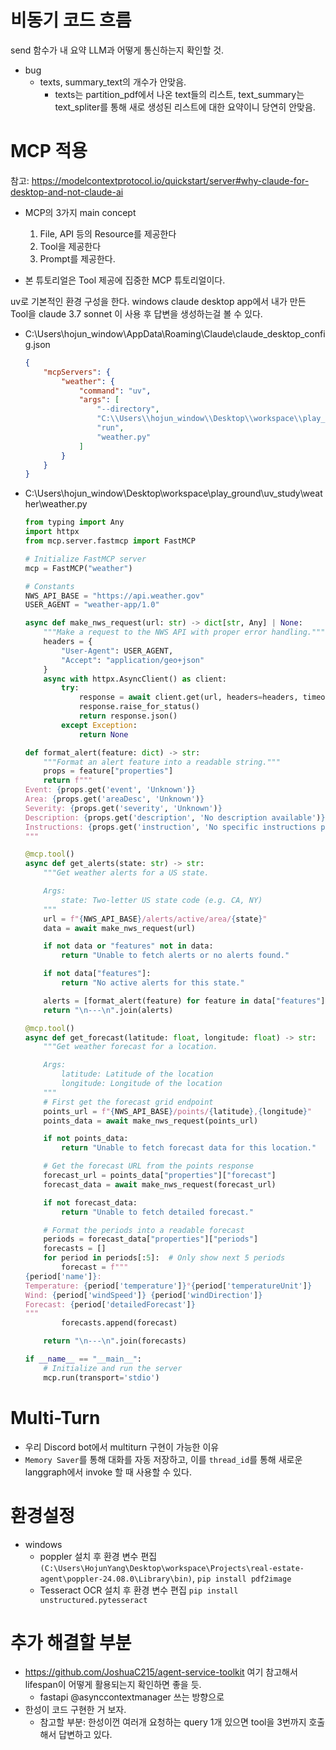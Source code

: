 # 비동기 코드 흐름
send 함수가 내 요약 LLM과 어떻게 통신하는지 확인할 것.


- bug
	- texts, summary_text의 개수가 안맞음.
		- texts는 partition_pdf에서 나온 text들의 리스트,
		  text_summary는 text_spliter를 통해 새로 생성된 리스트에 대한 요약이니 당연히 안맞음.


# MCP 적용
참고: https://modelcontextprotocol.io/quickstart/server#why-claude-for-desktop-and-not-claude-ai

- MCP의 3가지 main concept
	1. File, API 등의 Resource를 제공한다
	2. Tool을 제공한다
	3. Prompt를 제공한다.

- 본 튜토리얼은 Tool 제공에 집중한 MCP 튜토리얼이다.

uv로 기본적인 환경 구성을 한다.
windows claude desktop app에서 내가 만든 Tool을 claude 3.7 sonnet 이 사용 후 답변을 생성하는걸 볼 수 있다.

- C:\Users\hojun_window\AppData\Roaming\Claude\claude_desktop_config.json
	```json
	{
	    "mcpServers": {
	        "weather": {
	            "command": "uv",
	            "args": [
	                "--directory",
	                "C:\\Users\\hojun_window\\Desktop\\workspace\\play_ground\\uv_study\\weather",
	                "run",
	                "weather.py"
	            ]
	        }
	    }
	}
	```
- C:\Users\hojun_window\Desktop\workspace\play_ground\uv_study\weather\weather.py
	```python
	from typing import Any
	import httpx
	from mcp.server.fastmcp import FastMCP
	
	# Initialize FastMCP server
	mcp = FastMCP("weather")
	
	# Constants
	NWS_API_BASE = "https://api.weather.gov"
	USER_AGENT = "weather-app/1.0"
	
	async def make_nws_request(url: str) -> dict[str, Any] | None:
	    """Make a request to the NWS API with proper error handling."""
	    headers = {
	        "User-Agent": USER_AGENT,
	        "Accept": "application/geo+json"
	    }
	    async with httpx.AsyncClient() as client:
	        try:
	            response = await client.get(url, headers=headers, timeout=30.0)
	            response.raise_for_status()
	            return response.json()
	        except Exception:
	            return None
	
	def format_alert(feature: dict) -> str:
	    """Format an alert feature into a readable string."""
	    props = feature["properties"]
	    return f"""
	Event: {props.get('event', 'Unknown')}
	Area: {props.get('areaDesc', 'Unknown')}
	Severity: {props.get('severity', 'Unknown')}
	Description: {props.get('description', 'No description available')}
	Instructions: {props.get('instruction', 'No specific instructions provided')}
	"""
	
	@mcp.tool()
	async def get_alerts(state: str) -> str:
	    """Get weather alerts for a US state.
	
	    Args:
	        state: Two-letter US state code (e.g. CA, NY)
	    """
	    url = f"{NWS_API_BASE}/alerts/active/area/{state}"
	    data = await make_nws_request(url)
	
	    if not data or "features" not in data:
	        return "Unable to fetch alerts or no alerts found."
	
	    if not data["features"]:
	        return "No active alerts for this state."
	
	    alerts = [format_alert(feature) for feature in data["features"]]
	    return "\n---\n".join(alerts)
	
	@mcp.tool()
	async def get_forecast(latitude: float, longitude: float) -> str:
	    """Get weather forecast for a location.
	
	    Args:
	        latitude: Latitude of the location
	        longitude: Longitude of the location
	    """
	    # First get the forecast grid endpoint
	    points_url = f"{NWS_API_BASE}/points/{latitude},{longitude}"
	    points_data = await make_nws_request(points_url)
	
	    if not points_data:
	        return "Unable to fetch forecast data for this location."
	
	    # Get the forecast URL from the points response
	    forecast_url = points_data["properties"]["forecast"]
	    forecast_data = await make_nws_request(forecast_url)
	
	    if not forecast_data:
	        return "Unable to fetch detailed forecast."
	
	    # Format the periods into a readable forecast
	    periods = forecast_data["properties"]["periods"]
	    forecasts = []
	    for period in periods[:5]:  # Only show next 5 periods
	        forecast = f"""
	{period['name']}:
	Temperature: {period['temperature']}°{period['temperatureUnit']}
	Wind: {period['windSpeed']} {period['windDirection']}
	Forecast: {period['detailedForecast']}
	"""
	        forecasts.append(forecast)
	
	    return "\n---\n".join(forecasts)
	
	if __name__ == "__main__":
	    # Initialize and run the server
	    mcp.run(transport='stdio')
	```

# Multi-Turn
- 우리 Discord bot에서 multiturn 구현이 가능한 이유
- `Memory Saver`를 통해 대화를 자동 저장하고, 이를 `thread_id`를 통해 새로운 langgraph에서 invoke 할 때 사용할 수 있다.

# 환경설정
- windows
	- poppler 설치 후 환경 변수 편집 `(C:\Users\HojunYang\Desktop\workspace\Projects\real-estate-agent\poppler-24.08.0\Library\bin)`, 
	  `pip install pdf2image`
	- Tesseract OCR 설치 후 환경 변수 편집
	  `pip install unstructured.pytesseract`

# 추가 해결할 부분
- https://github.com/JoshuaC215/agent-service-toolkit 여기 참고해서 lifespan이 어떻게 활용되는지 확인하면 좋을 듯.
	- fastapi @asynccontextmanager 쓰는 방향으로
- 한성이 코드 구현한 거 보자.
	- 참고할 부분: 한성이껀 여러개 요청하는 query 1개 있으면 tool을 3번까지 호출해서 답변하고 있다.